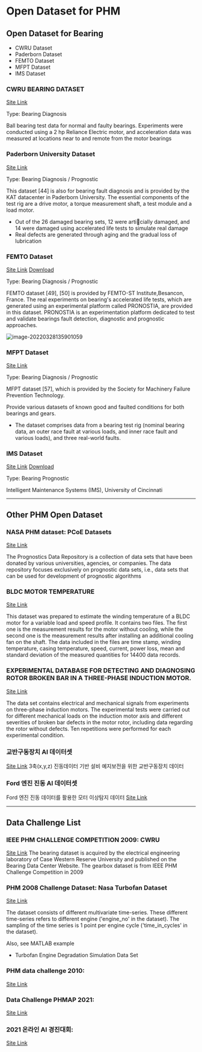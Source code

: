 # Open Dataset for PHM

## Open Dataset for Bearing

* CWRU Dataset
* Paderborn Dataset
* FEMTO Dataset
* MFPT Dataset
* IMS Dataset

### CWRU BEARING DATASET

[Site Link](https://engineering.case.edu/bearingdatacenter/download-data-file)

Type: Bearing Diagnosis

Ball bearing test data for normal and faulty bearings. Experiments were conducted using a 2 hp Reliance Electric motor, and acceleration data was measured at locations near to and remote from the motor bearings

### Paderborn University Dataset

[Site Link](https://mb.uni-paderborn.de/kat/forschung/datacenter/bearing-datacenter/)

Type: Bearing Diagnosis / Prognostic

This dataset \[44] is also for bearing fault diagnosis and is provided by the KAT datacenter in Paderborn University. The essential components of the test rig are a drive motor, a torque measurement shaft, a test module and a load motor.

* Out of the 26 damaged bearing sets, 12 were articially damaged, and 14 were damaged using accelerated life tests to simulate real damage
* Real defects are generated through aging and the gradual loss of lubrication

### FEMTO Dataset

[Site Link](https://ti.arc.nasa.gov/tech/dash/groups/pcoe/prognostic-data-repository/) [Download](https://ti.arc.nasa.gov/c/18/)

Type: Bearing Diagnosis / Prognostic

FEMTO dataset \[49], \[50] is provided by FEMTO-ST Institute,Besancon, France. The real experiments on bearing's accelerated life tests, which are generated using an experimental platform called PRONOSTIA, are provided in this dataset. PRONOSTIA is an experimentation platform dedicated to test and validate bearings fault detection, diagnostic and prognostic approaches.

![image-20220328135901059](C:%5CUsers%5Cykkim%5CAppData%5CRoaming%5CTypora%5Ctypora-user-images%5Cimage-20220328135901059.png)

### MFPT Dataset

[Site Link](https://www.mfpt.org/fault-data-sets/)

Type: Bearing Diagnosis / Prognostic

MFPT dataset \[57], which is provided by the Society for Machinery Failure Prevention Technology.

Provide various datasets of known good and faulted conditions for both bearings and gears.

* The dataset comprises data from a bearing test rig (nominal bearing data, an outer race fault at various loads, and inner race fault and various loads), and three real-world faults.

### IMS Dataset

[Site Link](https://ti.arc.nasa.gov/tech/dash/groups/pcoe/prognostic-data-repository/) [Download](https://ti.arc.nasa.gov/c/3/)

Type: Bearing Prognostic

Intelligent Maintenance Systems (IMS), University of Cincinnati

***

## Other PHM Open Dataset

### NASA PHM dataset: PCoE Datasets

[Site Link](https://ti.arc.nasa.gov/tech/dash/groups/pcoe/prognostic-data-repository/)

The Prognostics Data Repository is a collection of data sets that have been donated by various universities, agencies, or companies. The data repository focuses exclusively on prognostic data sets, i.e., data sets that can be used for development of prognostic algorithms

### BLDC MOTOR TEMPERATURE

[Site Link](https://ieee-dataport.org/documents/bldc-motor-temperature)

This dataset was prepared to estimate the winding temperature of a BLDC motor for a variable load and speed profile. It contains two files. The first one is the measurement results for the motor without cooling, while the second one is the measurement results after installing an additional cooling fan on the shaft. The data included in the files are time stamp, winding temperature, casing temperature, speed, current, power loss, mean and standard deviation of the measured quantities for 14400 data records.

### EXPERIMENTAL DATABASE FOR DETECTING AND DIAGNOSING ROTOR BROKEN BAR IN A THREE-PHASE INDUCTION MOTOR.

[Site Link](https://ieee-dataport.org/open-access/experimental-database-detecting-and-diagnosing-rotor-broken-bar-three-phase-induction)

The data set contains electrical and mechanical signals from experiments on three-phase induction motors. The experimental tests were carried out for different mechanical loads on the induction motor axis and different severities of broken bar defects in the motor rotor, including data regarding the rotor without defects. Ten repetitions were performed for each experimental condition.

### 교반구동장치 AI 데이터셋

[Site Link](https://www.kamp-ai.kr/front/dataset/AiDataDetail.jsp?AI_SEARCH=\&page=1\&DATASET_SEQ=9\&EQUIP_SEL=\&FILE_TYPE_SEL=\&GUBUN_SEL=\&WDATE_SEL=) 3축(x,y,z) 진동데이터 기반 설비 예지보전을 위한 교반구동장치 데이터

### Ford 엔진 진동 AI 데이터셋

Ford 엔진 진동 데이터를 활용한 모터 이상탐지 데이터 [Site Link](https://www.kamp-ai.kr/front/dataset/AiDataDetail.jsp?AI_SEARCH=\&page=1\&DATASET_SEQ=2\&EQUIP_SEL=\&FILE_TYPE_SEL=\&GUBUN_SEL=\&WDATE_SEL=)

***

## Data Challenge List

### IEEE PHM CHALLENGE COMPETITION 2009: CWRU

[Site Link](https://ieee-dataport.org/documents/cwru-bearing-dataset-and-gearbox-dataset-ieee-phm-challenge-competition-2009) The bearing dataset is acquired by the electrical engineering laboratory of Case Western Reserve University and published on the Bearing Data Center Website. The gearbox dataset is from IEEE PHM Challenge Competition in 2009

### PHM 2008 Challenge Dataset: Nasa Turbofan Dataset

[Site Link](https://www.kaggle.com/c/predictive-maintenance/data)

The dataset consists of different multivariate time-series. These different time-series refers to different engine ('engine\_no' in the dataset). The sampling of the time series is 1 point per engine cycle ('time\_in\_cycles' in the dataset).

Also, see MATLAB example

* Turbofan Engine Degradation Simulation Data Set

### PHM data challenge 2010:

[Site Link](https://www.kaggle.com/rabahba/phm-data-challenge-2010)

### Data Challenge PHMAP 2021:

[Site Link](http://phmap.org/data-challenge/)

### 2021 온라인 AI 경진대회:

[Site Link](https://aihub.or.kr/opendata/66055)

